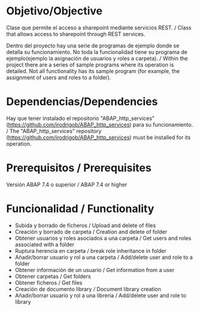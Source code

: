 # Objetivo/Objective
Clase que permite el acceso a sharepoint mediante servicios REST. / Class that allows access to sharepoint through REST services.

Dentro del proyecto hay una serie de programas de ejemplo donde se detalla su funcionamiento. No toda la funcionalidad tiene su programa de ejemplo(ejemplo la asignación de usuarios y roles a carpeta). / Within the project there are a series of sample programs where its operation is detailed. Not all functionality has its sample program (for example, the assignment of users and roles to a folder).

# Dependencias/Dependencies

Hay que tener instalado el repositorio "ABAP_http_services"(https://github.com/irodrigob/ABAP_http_services) para su funcionamiento. / The "ABAP_http_services" repository (https://github.com/irodrigob/ABAP_http_services) must be installed for its operation.

# Prerequisitos / Prerequisites

Versión ABAP 7.4 o superior / ABAP 7.4 or higher

# Funcionalidad / Functionality

- Subida y borrado de ficheros / Upload and delete of files
- Creación y borrado de carpeta / Creation and delete of folder
- Obtener usuarios y roles asociados a una carpeta / Get users and roles associated with a folder
- Ruptura herencia en carpeta / break role inheritance in folder
- Añadir/borrar usuario y rol a una carpeta / Add/delete user and role to a folder
- Obtener información de un usuario / Get information from a user
- Obtener carpetas / Get folders
- Obtener ficheros / Get files
- Creación de documento library / Document library creation
- Añadir/borrar usuario y rol a una librería / Add/delete user and role to library

